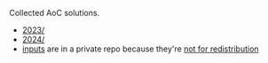 Collected AoC solutions.

- [2023/](https://github.com/mml/aoc2023)
- [2024/](2024/)
- [inputs](https://github.com/mml/aoc-input) are in a private repo because they're [not for redistribution](https://adventofcode.com/2024/about)
